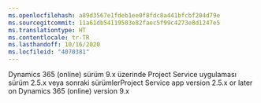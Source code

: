 ```yaml
---
ms.openlocfilehash: a89d3567e1fdeb1ee0f8fdc8a441bfcbf204d79e
ms.sourcegitcommit: 11a61db54119503e82faec5f99c4273e8d1247e5
ms.translationtype: HT
ms.contentlocale: tr-TR
ms.lasthandoff: 10/16/2020
ms.locfileid: "4070381"
---
```

<span data-ttu-id="b9726-101">Dynamics 365 (online) sürüm 9.x üzerinde Project Service uygulaması sürüm 2.5.x veya sonraki sürümler</span><span class="sxs-lookup"><span data-stu-id="b9726-101">Project Service app version 2.5.x or later on Dynamics 365 (online) version 9.x</span></span>
